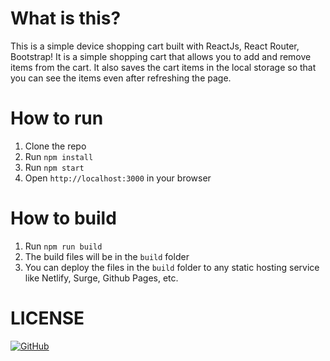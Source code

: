 # What is this?

This is a simple device shopping cart built with ReactJs, React Router, Bootstrap! It is a simple shopping cart that allows you to add and remove items from the cart. It also saves the cart items in the local storage so that you can see the items even after refreshing the page.

# How to run

1. Clone the repo
2. Run `npm install`
3. Run `npm start`
4. Open `http://localhost:3000` in your browser

# How to build

1. Run `npm run build`
2. The build files will be in the `build` folder
3. You can deploy the files in the `build` folder to any static hosting service like Netlify, Surge, Github Pages, etc.

# LICENSE

[![GitHub](https://img.shields.io/github/license/Itzaymvn/aymvnshopping?color=%238e2be2&style=for-the-badge)](./LICENSE)
